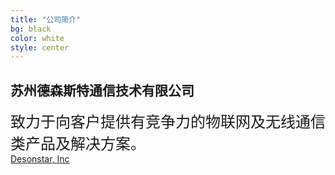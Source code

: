 ```yaml
---
title: "公司简介"
bg: black 
color: white 
style: center
---
```


## 苏州德森斯特通信技术有限公司

<div style="font-size:24px;text-align:left;">致力于向客户提供有竞争力的物联网及无线通信类产品及解决方案。</div>

<span class="fa-stack subtlecircle" style="font-size:100px; background:rgba(255,166,0,0.1)">
  <i class="fa fa-circle fa-stack-2x text-white"></i>
  <i class="fa fa-globe fa-stack-1x text-orange"></i>
</span>




<span id="forkongithub">
  <a href="{{ site.source_link }}" class="bg-blue">
    Desonstar, Inc
  </a>
</span>
